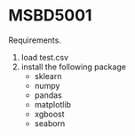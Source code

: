 # MSBD5001

Requirements.
1.  load test.csv 
2.  install the following package
      - sklearn
      - numpy
      - pandas
      - matplotlib
      - xgboost
      - seaborn
